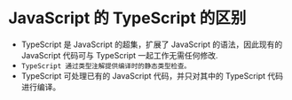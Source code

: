 # JavaScript 的 TypeScript 的区别
* TypeScript 是 JavaScript 的超集，扩展了 JavaScript 的语法，因此现有的 JavaScript 代码可与 TypeScript 一起工作无需任何修改.  
* `TypeScript 通过类型注解提供编译时的静态类型检查。`  
* TypeScript 可处理已有的 JavaScript 代码，并只对其中的 TypeScript 代码进行编译。  
